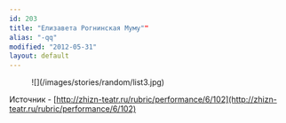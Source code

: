 ```yaml
---
id: 203
title: "Елизавета Рогнинская Муму""
alias: "-qq"
modified: "2012-05-31"
layout: default
---
```


<figure>
![](/images/stories/random/list3.jpg)
</figure>

Источник - [http://zhizn-teatr.ru/rubric/performance/6/102](http://zhizn-teatr.ru/rubric/performance/6/102)

